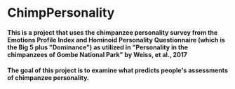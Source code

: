 # ChimpPersonality

#### This is a project that uses the chimpanzee personality survey from the Emotions Profile Index and Hominoid Personality Questionnaire (which is the Big 5 plus "Dominance") as utilized in "Personality in the chimpanzees of Gombe National Park" by Weiss, et al., 2017

#### The goal of this project is to examine what predicts people's assessments of chimpanzee personality.
